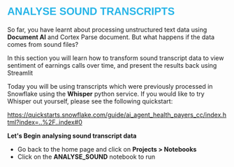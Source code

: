 # <span style="color:#29B5E8; font-size:24px; font-family:Arial;;font-weight:bold">ANALYSE SOUND TRANSCRIPTS</span>

So far, you have learnt about processing unstructured text data using **Document AI** and Cortex Parse document.  But what happens if the data comes from sound files?

In this section you will learn how to transform sound transcript data to view sentiment of earnings calls over time, and present the results back using Streamlit

Today you will be using transcripts which were previously processed in Snowflake using the **Whisper** python service.  If you would like to try Whisper out yourself, please see the following quickstart:

https://quickstarts.snowflake.com/guide/ai_agent_health_payers_cc/index.html?index=..%2F..index#0

**Let's Begin analysing sound transcript data**
- Go back to the home page and click on **Projects > Notebooks**
- Click on the **ANALYSE_SOUND** notebook to run

